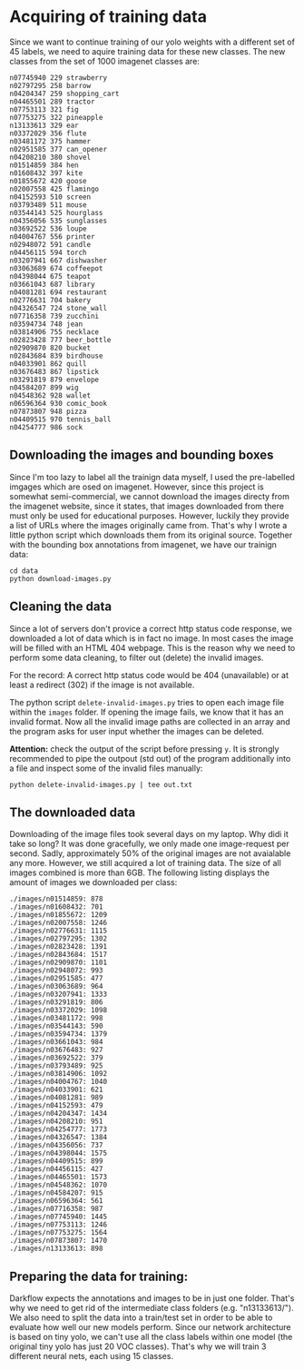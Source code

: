 
# Acquiring of training data

Since we want to continue training of our yolo weights with a different set of 45 labels, we need to aquire training data for these new classes. The new classes from the set of 1000 imagenet classes are:

```
n07745940 229 strawberry
n02797295 258 barrow
n04204347 259 shopping_cart
n04465501 289 tractor
n07753113 321 fig
n07753275 322 pineapple
n13133613 329 ear
n03372029 356 flute 
n03481172 375 hammer
n02951585 377 can_opener
n04208210 380 shovel
n01514859 384 hen
n01608432 397 kite 
n01855672 420 goose
n02007558 425 flamingo
n04152593 510 screen 
n03793489 511 mouse 
n03544143 525 hourglass 
n04356056 535 sunglasses 
n03692522 536 loupe 
n04004767 556 printer 
n02948072 591 candle 
n04456115 594 torch 
n03207941 667 dishwasher 
n03063689 674 coffeepot 
n04398044 675 teapot 
n03661043 687 library
n04081281 694 restaurant 
n02776631 704 bakery 
n04326547 724 stone_wall 
n07716358 739 zucchini 
n03594734 748 jean 
n03814906 755 necklace
n02823428 777 beer_bottle
n02909870 820 bucket
n02843684 839 birdhouse 
n04033901 862 quill
n03676483 867 lipstick 
n03291819 879 envelope 
n04584207 899 wig 
n04548362 928 wallet 
n06596364 930 comic_book 
n07873807 948 pizza 
n04409515 970 tennis_ball 
n04254777 986 sock 
```

## Downloading the images and bounding boxes

Since I'm too lazy to label all the trainign data myself, I used the pre-labelled imgages which are osed on imagenet. However, since this project is somewhat semi-commercial, we cannot download the images directy from the imagenet website, since it states, that images downloaded from there must only be used for educational purposes. However, luckily they provide a list of URLs where the images originally came from. That's why I wrote a little python script which downloads them from its original source. Together with the bounding box annotations from imagenet, we have our trainign data:

```
cd data
python download-images.py
```

## Cleaning the data

Since a lot of servers don't provice a correct http status code response, we downloaded a lot of data which is in fact no image. In most cases the image will be filled with an HTML 404 webpage. This is the reason why we need to perform some data cleaning, to filter out (delete) the invalid images.

For the record: A correct http status code would be 404 (unavailable) or at least a redirect (302) if the image is not available.

The python script ```delete-invalid-images.py``` tries to open each image file within the ```images``` folder. If opening the image fails, we know that it has an invalid format. Now all the invalid image paths are collected in an array and the program asks for user input whether the images can be deleted.

**Attention:** check the output of the script before pressing ```y```. It is strongly recommended to pipe the outpout (std out) of the program additionally into a file and inspect some of the invalid files manually:

```
python delete-invalid-images.py | tee out.txt
```

## The downloaded data

Downloading of the image files took several days on my laptop. Why didi it take so long? It was done gracefully, we only made one image-request per second. Sadly, approximately 50% of the original images are not avaialable any more. However, we still acquired a lot of training data. The size of all images combined is more than 6GB. The following listing displays the amount of images we downloaded per class:


```
./images/n01514859: 878
./images/n01608432: 701
./images/n01855672: 1209
./images/n02007558: 1246
./images/n02776631: 1115
./images/n02797295: 1302
./images/n02823428: 1391
./images/n02843684: 1517
./images/n02909870: 1101
./images/n02948072: 993
./images/n02951585: 477
./images/n03063689: 964
./images/n03207941: 1333
./images/n03291819: 806
./images/n03372029: 1098
./images/n03481172: 998
./images/n03544143: 590
./images/n03594734: 1379
./images/n03661043: 984
./images/n03676483: 927
./images/n03692522: 379
./images/n03793489: 925
./images/n03814906: 1092
./images/n04004767: 1040
./images/n04033901: 621
./images/n04081281: 989
./images/n04152593: 479
./images/n04204347: 1434
./images/n04208210: 951
./images/n04254777: 1773
./images/n04326547: 1384
./images/n04356056: 737
./images/n04398044: 1575
./images/n04409515: 899
./images/n04456115: 427
./images/n04465501: 1573
./images/n04548362: 1070
./images/n04584207: 915
./images/n06596364: 561
./images/n07716358: 987
./images/n07745940: 1445
./images/n07753113: 1246
./images/n07753275: 1564
./images/n07873807: 1470
./images/n13133613: 898
```

## Preparing the data for training:

Darkflow expects the annotations and images to be in just one folder. That's why we need to get rid of the intermediate class folders (e.g. "n13133613/"). We also need to split the data into a train/test set in order to be able to evaluate how well our new models perform. Since our network architecture is based on tiny yolo, we can't use all the class labels within one model (the original tiny yolo has just 20 VOC classes). That's why we will train 3 different neural nets, each using 15 classes.

